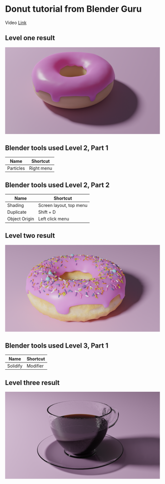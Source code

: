 # Donut tutorial from Blender Guru

Video [Link](https://www.youtube.com/watch?v=NyJWoyVx_XI&list=PLjEaoINr3zgEq0u2MzVgAaHEBt--xLB6U)

## Level one result

![](https://github.com/jons63/Blender_Tutorials/blob/main/Donut/Donut_1.png)


## Blender tools used Level 2, Part 1

| Name | Shortcut |
| - | - |
| Particles | Right menu |

## Blender tools used Level 2, Part 2

| Name | Shortcut |
| - | - |
| Shading | Screen layout, top menu |
| Duplicate | Shift + D |
| Object Origin | Left click menu |

## Level two result

![](https://github.com/jons63/Blender_Tutorials/blob/main/Donut/Donut_2.png)

## Blender tools used Level 3, Part 1

| Name | Shortcut |
| - | - |
| Solidify | Modifier |

## Level three result

![](https://github.com/jons63/Blender_Tutorials/blob/main/Donut/Coffee.png)